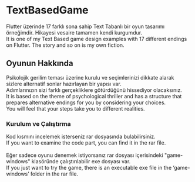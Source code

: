 # TextBasedGame
Flutter üzerinde 17 farklı sona sahip Text Tabanlı bir oyun tasarımı örneğimdir. Hikayesi vesaire tamamen kendi kurgumdur.<br>
It is one of my Text Based game design examples with 17 different endings on Flutter. The story and so on is my own fiction. 

## Oyunun Hakkında 
Psikolojik gerilim teması üzerine kurulu ve seçimlerinizi dikkate alarak sizlere alternatif sonlar hazırlayan bir yapısı var.<br>
Adımlarınızın sizi farklı gerçekliklere götürdüğünü hissediyor olacaksınız. <br>
It is based on the theme of psychological thriller and has a structure that prepares alternative endings for you by considering your choices.<br>
You will feel that your steps take you to different realities. 

### Kurulum ve Çalıştırma
Kod kısmını incelemek isterseniz rar dosyasında bulabilirsiniz.<br>
If you want to examine the code part, you can find it in the rar file.<br><br>
Eğer sadece oyunu denemek istiyorsanız rar dosyası içerisindeki "game-windows" klasöründe çalıştırılabilir exe dosyası var.<br>
If you just want to try the game, there is an executable exe file in the ‘game-windows’ folder in the rar file.


